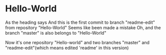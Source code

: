 # Hello-World
As the heading says
And this is the first commit to branch "readme-edit" from repository "Hello-World"
Seems like been made a mistake
Oh, and the branch "master" is also belongs to "Hello-World"

Now it's one repository "Hello-world" and two branches "master" and "readme-edit"(which means edited 'readme' in this version)
